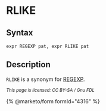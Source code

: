 
# RLIKE

## Syntax


```
expr REGEXP pat, expr RLIKE pat
```

## Description


`RLIKE` is a synonym for [REGEXP](regexp.md).


<sub>_This page is licensed: CC BY-SA / Gnu FDL_</sub>


{% @marketo/form formId="4316" %}
